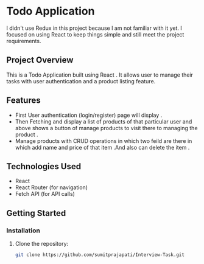 # Todo Application
I didn't use Redux in this project because I am not familiar with it yet. I focused on using React to keep things simple and still meet the project requirements.
## Project Overview
This is a Todo Application built using React . It allows user to manage their tasks with user authentication and a product listing feature.

## Features
- First User authentication (login/register) page will display . 
- Then Fetching and display a list of products of that particular user and above shows a button of manage products to visit there to managing the product .  
- Manage products with CRUD operations in which two feild are there in which add name and price of that item .And also can delete the item .  

## Technologies Used
- React
- React Router (for navigation)
- Fetch API (for API calls)

## Getting Started

### Installation
1. Clone the repository:
   ```bash
   git clone https://github.com/sumitprajapati/Interview-Task.git
